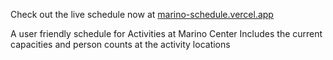 Check out the live schedule now at [marino-schedule.vercel.app](https://marino-schedule.vercel.app/)

A user friendly schedule for Activities at Marino Center
Includes the current capacities and person counts at the activity locations